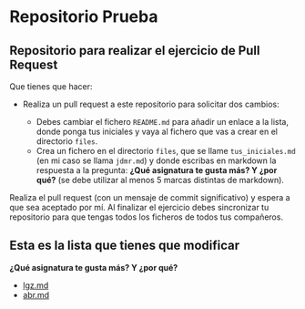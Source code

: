 # Repositorio Prueba


## Repositorio para realizar el ejercicio de Pull Request

Que tienes que hacer:

* Realiza un pull request a este repositorio para solicitar dos cambios:

    * Debes cambiar el fichero `README.md` para añadir un enlace a la lista, donde ponga tus iniciales y vaya al fichero que vas a crear en el directorio `files`.
    * Crea un  fichero en el directorio `files`, que se llame `tus_iniciales.md` (en mi caso se llama `jdmr.md`) y donde escribas en markdown la respuesta a la pregunta: **¿Qué asignatura te gusta más? Y ¿por qué?** (se debe utilizar al menos 5 marcas distintas de markdown).

Realiza el pull request (con un mensaje de commit significativo) y espera a que sea aceptado por mí. Al finalizar el ejercicio debes sincronizar tu repositorio para que tengas todos los ficheros de todos tus compañeros.

## Esta es la lista que tienes que modificar

**¿Qué asignatura te gusta más? Y ¿por qué?**

- [lgz.md](files/lgz.md)
- [abr.md](files/abr.md)
